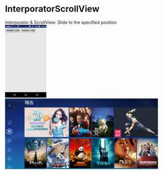 # InterporatorScrollView
Interporator &amp; ScrollView: Slide to the specified position
![image](https://github.com/xiaobinbin7530/InterporatorScrollView/blob/master/scrollView%2000_00_04-00_00_15.gif)  
![image](https://github.com/xiaobinbin7530/InterporatorScrollView/blob/master/ScreenShots/shouye.png)  
